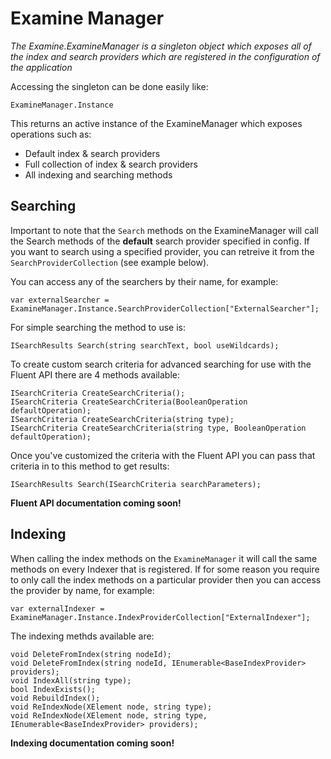 # Examine Manager
_The Examine.ExamineManager is a singleton object which exposes all of the index and search providers which are registered in the configuration of the application_

Accessing the singleton can be done easily like:

	ExamineManager.Instance

This returns an active instance of the ExamineManager which exposes operations such as:

* Default index & search providers
* Full collection of index & search providers
* All indexing and searching methods
	
## Searching

Important to note that the `Search` methods on the ExamineManager will call the Search methods of the **default** search provider specified in config. If you want to search using a specified provider, you can retreive it from the `SearchProviderCollection` (see example below).

You can access any of the searchers by their name, for example:

	var externalSearcher = ExamineManager.Instance.SearchProviderCollection["ExternalSearcher"];

For simple searching the method to use is:
	
	ISearchResults Search(string searchText, bool useWildcards);

To create custom search criteria for advanced searching for use with the Fluent API there are 4 methods available:

	ISearchCriteria CreateSearchCriteria();
	ISearchCriteria CreateSearchCriteria(BooleanOperation defaultOperation);
	ISearchCriteria CreateSearchCriteria(string type);
	ISearchCriteria CreateSearchCriteria(string type, BooleanOperation defaultOperation);

Once you've customized the criteria with the Fluent API you can pass that criteria in to this method to get results:

	ISearchResults Search(ISearchCriteria searchParameters);

**Fluent API documentation coming soon!**

## Indexing

When calling the index methods on the `ExamineManager` it will call the same methods on every Indexer that is registered. If for some reason you require to only call the index methods on a particular provider then you can access the provider by name, for example:

	var externalIndexer = ExamineManager.Instance.IndexProviderCollection["ExternalIndexer"];

The indexing methds available are:

	void DeleteFromIndex(string nodeId);
	void DeleteFromIndex(string nodeId, IEnumerable<BaseIndexProvider> providers);
	void IndexAll(string type);
	bool IndexExists();
	void RebuildIndex();
	void ReIndexNode(XElement node, string type);
	void ReIndexNode(XElement node, string type, IEnumerable<BaseIndexProvider> providers);

**Indexing documentation coming soon!**

